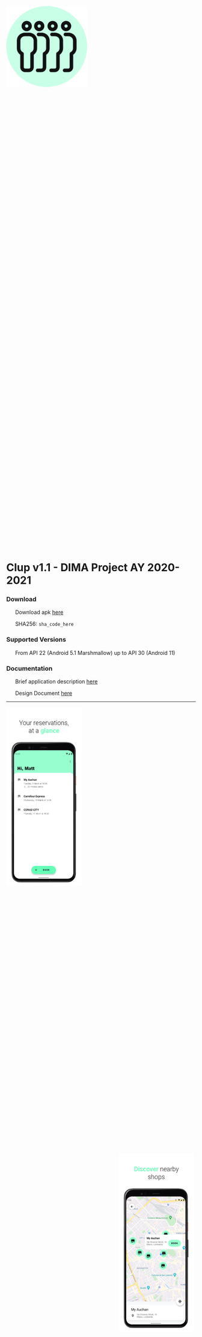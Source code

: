 <p align="center">
<div style="width: 1435px; height: 1435px;">
  <img src="Android%20Client/Clup/app/screenshots/logo.png" width="15%" height="15%" align="center"/>
</div>
</p>

# Clup v1.1 - DIMA Project AY 2020-2021

### Download
&nbsp;&nbsp;&nbsp;&nbsp;&nbsp;&nbsp;Download apk [here](link_to_apk_file_here)

&nbsp;&nbsp;&nbsp;&nbsp;&nbsp;&nbsp;SHA256: ```sha_code_here```

### Supported Versions
&nbsp;&nbsp;&nbsp;&nbsp;&nbsp;&nbsp;From API 22 (Android 5.1 Marshmallow) up to API 30 (Android 11)

### Documentation
&nbsp;&nbsp;&nbsp;&nbsp;&nbsp;&nbsp;Brief application description [here](Documentation/Application%20Overview.pptx)

&nbsp;&nbsp;&nbsp;&nbsp;&nbsp;&nbsp;Design Document [here](Documentation/Design%20Document.pdf)

---

<p float="center">
  <div style="width: 499px; height: 1185px;">
  <img src="Android%20Client/Clup/app/screenshots/1.png" width="40%" height="40%" align="left"/>
  </div>
  <div style="width: 499px; height: 1185px;">
  <img src="Android%20Client/Clup/app/screenshots/2.png" width="40%" height="40%" align="right"/>
  </div>
</p>

<p float="center">
  <div style="width: 499px; height: 1185px;">
  <img src="Android%20Client/Clup/app/screenshots/3.png" width="40%" height="40%" align="left"/>
  </div>
  <div style="width: 499px; height: 1185px;">
  <img src="Android%20Client/Clup/app/screenshots/4.png" width="40%" height="40%" align="right"/>
  </div>
</p>

<p float="center">
  <div style="width: 499px; height: 1185px;">
  <img src="Android%20Client/Clup/app/screenshots/5.png" width="40%" height="40%" align="left"/>
  </div>
  <div style="width: 499px; height: 1185px;">
  <img src="Android%20Client/Clup/app/screenshots/6.png" width="40%" height="40%" align="right"/>
  </div>
</p>

<p float="center">
  <div style="width: 499px; height: 1185px;">
  <img src="Android%20Client/Clup/app/screenshots/7.png" width="40%" height="40%" align="left"/>
  </div>
  <div style="width: 499px; height: 1185px;">
  <img src="Android%20Client/Clup/app/screenshots/8.png" width="40%" height="40%" align="right"/>
  </div>
</p>
